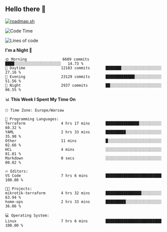 ## Hello there 👋

[![roadmap.sh](https://roadmap.sh/card/wide/66979ceebf471856f5e911d3?variant=dark)](https://roadmap.sh)

<!--
**vrozaksen/vrozaksen** is a ✨ _special_ ✨ repository because its `README.md` (this file) appears on your GitHub profile.

Here are some ideas to get you started:

- 🔭 I’m currently working on ...
- 🌱 I’m currently learning ...
- 👯 I’m looking to collaborate on ...
- 🤔 I’m looking for help with ...
- 💬 Ask me about ...
- 📫 How to reach me: ...
- 😄 Pronouns: ...
- ⚡ Fun fact: ...
-->

<!--START_SECTION:waka-->
![Code Time](http://img.shields.io/badge/Code%20Time-74%20hrs%2030%20mins-blue)

![Lines of code](https://img.shields.io/badge/From%20Hello%20World%20I%27ve%20Written-2.5%20million%20lines%20of%20code-blue)

**I'm a Night 🦉** 

```text
🌞 Morning                6609 commits        ████░░░░░░░░░░░░░░░░░░░░░   14.73 % 
🌆 Daytime                12183 commits       ███████░░░░░░░░░░░░░░░░░░   27.16 % 
🌃 Evening                23129 commits       █████████████░░░░░░░░░░░░   51.56 % 
🌙 Night                  2937 commits        ██░░░░░░░░░░░░░░░░░░░░░░░   06.55 % 
```


📊 **This Week I Spent My Time On** 

```text
🕑︎ Time Zone: Europe/Warsaw

💬 Programming Languages: 
Terraform                4 hrs 17 mins       ███████████████░░░░░░░░░░   60.32 % 
YAML                     2 hrs 33 mins       █████████░░░░░░░░░░░░░░░░   35.98 % 
Other                    11 mins             █░░░░░░░░░░░░░░░░░░░░░░░░   02.66 % 
HCL                      4 mins              ░░░░░░░░░░░░░░░░░░░░░░░░░   01.01 % 
Markdown                 0 secs              ░░░░░░░░░░░░░░░░░░░░░░░░░   00.02 % 

🔥 Editors: 
VS Code                  7 hrs 6 mins        █████████████████████████   100.00 % 

🐱‍💻 Projects: 
mikrotik-terraform       4 hrs 32 mins       ████████████████░░░░░░░░░   63.94 % 
home-ops                 2 hrs 33 mins       █████████░░░░░░░░░░░░░░░░   36.06 % 

💻 Operating System: 
Linux                    7 hrs 6 mins        █████████████████████████   100.00 % 
```


<!--END_SECTION:waka-->